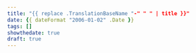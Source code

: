 ```yaml
---
title: "{{ replace .TranslationBaseName "-" " " | title }}"
date: {{ dateFormat "2006-01-02" .Date }}
tags: []
showthedate: true
draft: true
---
```

